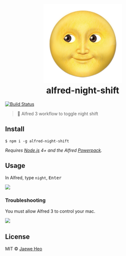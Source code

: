 # <div align="center"><img src="./icon.png" width=256><br>alfred-night-shift</div>

[![Build Status](https://travis-ci.org/importre/alfred-night-shift.svg?branch=master)](https://travis-ci.org/importre/alfred-night-shift)

> :full_moon_with_face: Alfred 3 workflow to toggle night shift



## Install

```
$ npm i -g alfred-night-shift
```

*Requires [Node.js](https://nodejs.org) 4+ and the Alfred [Powerpack](https://www.alfredapp.com/powerpack/).*


## Usage

In Alfred, type `night`, <kbd>Enter</kbd>

![](https://cloud.githubusercontent.com/assets/1744446/25164363/6f4a161c-250b-11e7-9850-5eedc46b1190.png)

### Troubleshooting

You must allow Alfred 3 to control your mac.

![](https://cloud.githubusercontent.com/assets/1744446/21987303/583a4a7c-dc46-11e6-8523-dbd76fa4b71c.png)


## License

MIT © [Jaewe Heo](http://importre.com)

